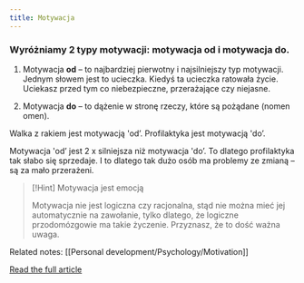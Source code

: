 ```yaml
---
title: Motywacja
---
```


### Wyróżniamy 2 typy motywacji: motywacja od i motywacja do.
1.  Motywacja **od** – to najbardziej pierwotny i najsilniejszy typ motywacji. Jednym słowem jest to ucieczka. Kiedyś ta ucieczka ratowała życie. Uciekasz przed tym co niebezpieczne, przerażające czy niejasne.

2. Motywacja **do** – to dążenie w stronę rzeczy, które są pożądane (nomen omen).

Walka z rakiem jest motywacją 'od’. Profilaktyka jest motywacją 'do’.

Motywacja 'od’ jest 2 x silniejsza niż motywacja 'do’. To dlatego profilaktyka tak słabo się sprzedaje. I to dlatego tak dużo osób ma problemy ze zmianą – są za mało przerażeni.

>[!Hint] Motywacja jest emocją 
>
> Motywacja nie jest logiczna czy racjonalna, stąd nie można mieć jej automatycznie na zawołanie, tylko dlatego, że logiczne przodomózgowie ma takie życzenie. Przyznasz, że to dość ważna uwaga.

Related notes: [[Personal development/Psychology/Motivation]]

[Read the full article](https://zenjaskiniowca.pl/motywacja/)